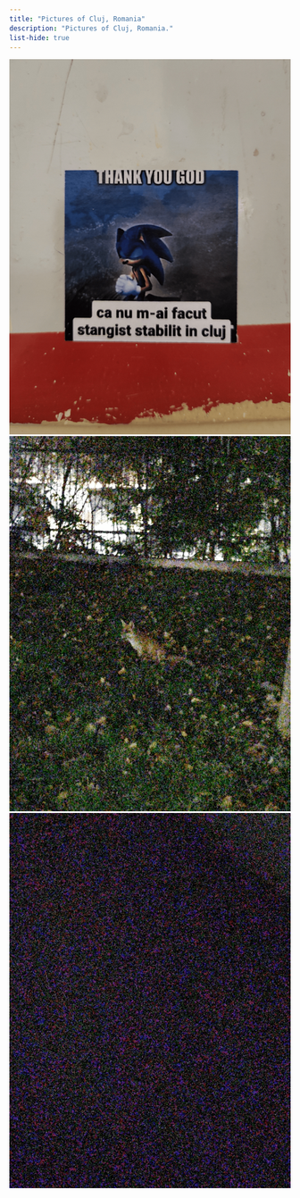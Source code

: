 ```yaml
---
title: "Pictures of Cluj, Romania"
description: "Pictures of Cluj, Romania."
list-hide: true
---
```


<div class="w-100 d-flex pb-05">
  <img class="mx-auto w-50" src="/gallery/locations/cluj/20241014_134943856.png" alt="Cluj 1">
</div>

<div class="w-100 d-flex gap-05">
  <img class="w-50 h-auto m-auto" src="/gallery/locations/cluj/20241027_194717916.png" alt="Cluj 2">
  <img class="w-50 h-auto m-auto" src="/gallery/locations/cluj/20241027_194718615.png" alt="Cluj 3">
</div>